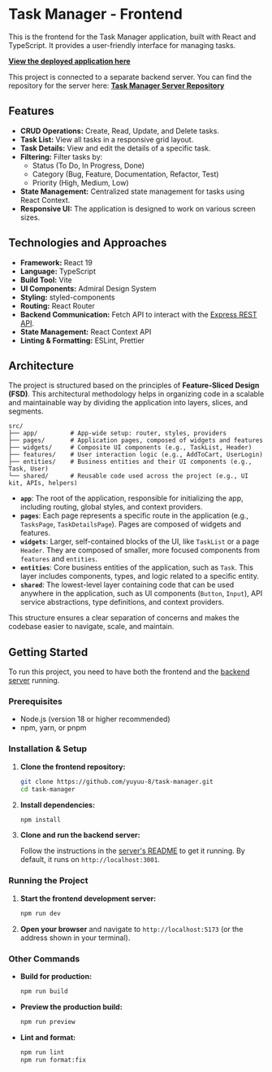 # Task Manager - Frontend

This is the frontend for the Task Manager application, built with React and TypeScript. It provides a user-friendly interface for managing tasks.

**[View the deployed application here](https://yuyuu-8.github.io/task-manager/)**

This project is connected to a separate backend server. You can find the repository for the server here:
**[Task Manager Server Repository](https://github.com/yuyuu-8/task-manager-server)**

## Features

- **CRUD Operations:** Create, Read, Update, and Delete tasks.
- **Task List:** View all tasks in a responsive grid layout.
- **Task Details:** View and edit the details of a specific task.
- **Filtering:** Filter tasks by:
  - Status (To Do, In Progress, Done)
  - Category (Bug, Feature, Documentation, Refactor, Test)
  - Priority (High, Medium, Low)
- **State Management:** Centralized state management for tasks using React Context.
- **Responsive UI:** The application is designed to work on various screen sizes.

## Technologies and Approaches

- **Framework:** React 19
- **Language:** TypeScript
- **Build Tool:** Vite
- **UI Components:** Admiral Design System
- **Styling:** styled-components
- **Routing:** React Router
- **Backend Communication:** Fetch API to interact with the [Express REST API](https://github.com/yuyuu-8/task-manager-server).
- **State Management:** React Context API
- **Linting & Formatting:** ESLint, Prettier

## Architecture

The project is structured based on the principles of **Feature-Sliced Design (FSD)**. This architectural methodology helps in organizing code in a scalable and maintainable way by dividing the application into layers, slices, and segments.

```plaintext
src/
├── app/         # App-wide setup: router, styles, providers
├── pages/       # Application pages, composed of widgets and features
├── widgets/     # Composite UI components (e.g., TaskList, Header)
├── features/    # User interaction logic (e.g., AddToCart, UserLogin)
├── entities/    # Business entities and their UI components (e.g., Task, User)
└── shared/      # Reusable code used across the project (e.g., UI kit, APIs, helpers)
```

- **`app`**: The root of the application, responsible for initializing the app, including routing, global styles, and context providers.
- **`pages`**: Each page represents a specific route in the application (e.g., `TasksPage`, `TaskDetailsPage`). Pages are composed of widgets and features.
- **`widgets`**: Larger, self-contained blocks of the UI, like `TaskList` or a page `Header`. They are composed of smaller, more focused components from `features` and `entities`.
- **`entities`**: Core business entities of the application, such as `Task`. This layer includes components, types, and logic related to a specific entity.
- **`shared`**: The lowest-level layer containing code that can be used anywhere in the application, such as UI components (`Button`, `Input`), API service abstractions, type definitions, and context providers.

This structure ensures a clear separation of concerns and makes the codebase easier to navigate, scale, and maintain.

## Getting Started

To run this project, you need to have both the frontend and the [backend server](https://github.com/yuyuu-8/task-manager-server) running.

### Prerequisites

- Node.js (version 18 or higher recommended)
- npm, yarn, or pnpm

### Installation & Setup

1. **Clone the frontend repository:**

   ```bash
   git clone https://github.com/yuyuu-8/task-manager.git
   cd task-manager
   ```

2. **Install dependencies:**

   ```bash
   npm install
   ```

3. **Clone and run the backend server:**

   Follow the instructions in the [server's README](https://github.com/yuyuu-8/task-manager-server/blob/main/README.md) to get it running. By default, it runs on `http://localhost:3001`.

### Running the Project

1. **Start the frontend development server:**

   ```bash
   npm run dev
   ```

2. **Open your browser** and navigate to `http://localhost:5173` (or the address shown in your terminal).

### Other Commands

- **Build for production:**

  ```bash
  npm run build
  ```

- **Preview the production build:**

  ```bash
  npm run preview
  ```

- **Lint and format:**

  ```bash
  npm run lint
  npm run format:fix
  ```
